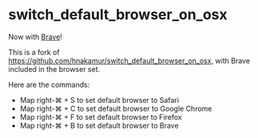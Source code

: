 switch_default_browser_on_osx
=============================

Now with [Brave](https://brave.com/)!

This is a fork of <https://github.com/hnakamur/switch_default_browser_on_osx>, with Brave included in the browser set.  

Here are the commands:
* Map right-⌘ + S to set default browser to Safari
* Map right-⌘ + C to set default browser to Google Chrome
* Map right-⌘ + F to set default browser to Firefox
* Map right-⌘ + B to set default browser to Brave
